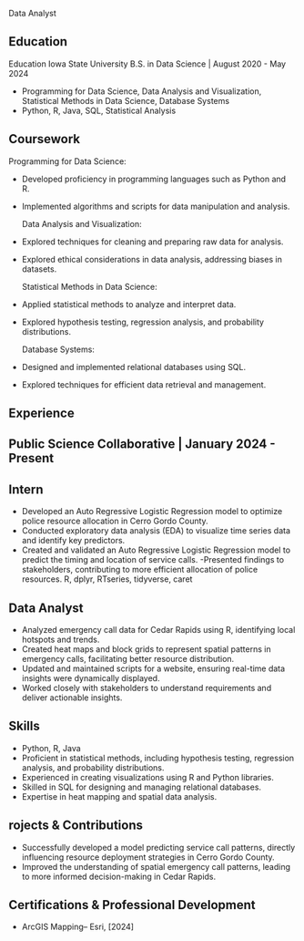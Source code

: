Data Analyst

## Education 
Education
Iowa State University B.S. in Data Science | August 2020 - May 2024
* Programming for Data Science, Data Analysis and Visualization, Statistical Methods in Data Science, Database Systems
* Python, R, Java, SQL, Statistical Analysis


## Coursework 
  Programming for Data Science: 
- Developed proficiency in programming languages such as Python and R. 
- Implemented algorithms and scripts for data manipulation and analysis. 
    
  Data Analysis and Visualization: 
* Explored techniques for cleaning and preparing raw data for analysis. 
* Explored ethical considerations in data analysis, addressing biases in datasets.  
  
  Statistical Methods in Data  Science:
* Applied statistical methods to analyze and interpret data. 
* Explored hypothesis testing, regression analysis, and probability distributions. 
  
  Database Systems: 
* Designed and implemented relational databases using SQL. 
* Explored techniques for efficient data retrieval and management. 
    
## Experience
## Public Science Collaborative | January 2024 - Present
## Intern 
 - Developed an Auto Regressive Logistic Regression model to optimize police resource allocation in Cerro Gordo County.
- Conducted exploratory data analysis (EDA) to visualize time series data and identify key predictors.
- Created and validated an Auto Regressive Logistic Regression model to predict the timing and location of service calls.
 -Presented findings to stakeholders, contributing to more efficient allocation of police resources.
 R, dplyr, RTseries, tidyverse, caret
## Data Analyst
- Analyzed emergency call data for Cedar Rapids using R, identifying local hotspots and trends.
- Created heat maps and block grids to represent spatial patterns in emergency calls, facilitating better resource distribution.
-  Updated and maintained scripts for a website, ensuring real-time data insights were 
dynamically displayed.
-  Worked closely with stakeholders to understand requirements and deliver actionable 
insights.
## Skills
-  Python, R, Java
-  Proficient in statistical methods, including hypothesis testing, regression analysis, and 
probability distributions.
-  Experienced in creating visualizations using R and Python libraries.
-  Skilled in SQL for designing and managing relational databases.
-  Expertise in heat mapping and spatial data analysis.
##  rojects & Contributions
-  Successfully developed a model predicting service call patterns, directly influencing 
resource deployment strategies in Cerro Gordo County.
-  Improved the understanding of spatial emergency call patterns, leading to more informed
decision-making in Cedar Rapids.
## Certifications & Professional Development
-  ArcGIS Mapping– Esri, [2024]

